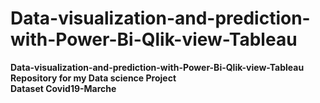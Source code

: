 # Data-visualization-and-prediction-with-Power-Bi-Qlik-view-Tableau
<b>Data-visualization-and-prediction-with-Power-Bi-Qlik-view-Tableau<b> <br>
Repository for my Data science Project <br>
Dataset Covid19-Marche
